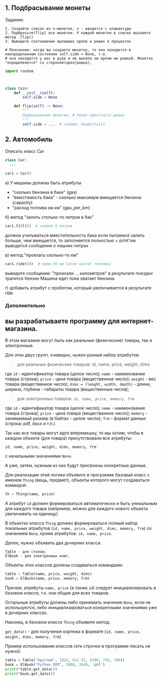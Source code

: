 ## 1. Подбрасывание монеты

Задание:
```
1. Создайте список из n-монеток, n - вводится с клавиатуры
2. Подбросьте(flip) все монетки. У каждой монетки в списке вызовите метод .flip()
3. Выведите соотношение выпавших орлов и решек в процентах

# Пояснение: когда вы создаете монетку, то она находится в неопределенном состоянии self.side = None, т.е.
# она находится у вас в руке и не выпала ни орлом ни решкой. Монетка "определеяется" со стороной(орел/решка),
```

```python
import random



class Coin:
    def __init__(self):
        self.side = None

    def flip(self) -> None:
        """
        Подбрасывание монетки. # heads-орел/tails-решка
        """
        self.side = ...  # random: heads/tails

```


## 2. Автомобиль

Описать класс Car
``` python
class Car:
  ...
  
car1 = Car()
```

а) У машины должны быть атрибуты
* "сколько бензина в баке" (gas)
* "вместимость бака" - сколько максимум вмещается бензина (capacity)
* "расход топлива на км" (gas_per_km)

б) метод "залить столько-то литров в бак"

``` python
car1.fill(5)  # залили 5 литров
```

должна учитываться вместительность бака
если пытаемся залить больше, чем вмещается, то заполняется полностью + print'ом выводится сообщение о лишних литрах

в) метод "проехать сколько-то км"

``` python
car1.ride(50)  # едем 50 км (если хватит топлива) 
```
выведите сообщение: "проехали ... километров"
в результате поездки тратится бензин
Машина едет пока хватает бензина

г) добавить атрибут с пробегом, который увеличивается в результате ride


### Дополнительно

## вы разрабатываете программу для интернет-магазина. 

В этом магазине могут быть как реальные (физические) товары, так и электронные. 

Для этих двух групп, очевидно, нужен разный набор атрибутов:

> для реальных физических товаров: id, name, price, weight, dims

где 
`id` - идентификатор товара (целое число);
`name` - наименование товара (строка);
`price` - цена товара (вещественное число); 
`weight` - вес товара (вещественное число);
`dims = (lenght, width, depth)` - длина, ширина, глубина - габариты товара (вещественные числа);

> для электронных товаров: `id, name, price, memory, frm`

где 
`id` - идентификатор товара (целое число);
`name` - наименование товара (строка); 
`price` - цена товара (вещественное число); 
`memory` - занимаемый размер (в байтах - целое число);
`frm` - формат данных (строка: pdf, docx и т.п.)

Так как все товары могут идти вперемешку, то мы хотим, чтобы в каждом объекте (для товара) присутствовали все атрибуты:

`id, name, price, weight, dims, memory, frm`

с начальными значениями `None`. 

А уже, затем, нужным из них будут присвоены конкретные данные.

Для реализации этой логики объявите в программе базовый класс с именем `Thing` (вещь, предмет), объекты которого могут создаваться командой:

```python
th = Thing(name, price)
```
А атрибут `id` должен формироваться автоматически и быть уникальным для каждого товара (например, можно для каждого нового объекта увеличивать на единицу).

В объектах класса `Thing` должен формироваться полный набор локальных атрибутов (`id, name, price, weight, dims, memory, frm`) со значением `None`, кроме атрибутов: `id, name, price`.

Далее, нужно объявить два дочерних класса:

```
Table - для столов;
ElBook - для электронных книг.
```
Объекты этих классов должны создаваться командами:

```python
table = Table(name, price, weight, dims)
book = ElBook(name, price, memory, frm)
```

Причем, атрибуты `name, price` (а также `id`) следует инициализировать в базовом классе, т.к. они общие для всех товаров. 

Остальные атрибуты должны либо принимать значение `None`, если не используются, либо инициализироваться конкретными значениями уже в дочерних классах.

Наконец, в базовом классе `Thing` объявите метод:

`get_data()` - для получения кортежа в формате (`id, name, price, weight, dims, memory, frm`)

Пример использования классов (эти строчки в программе писать не нужно):

```python
table = Table("Круглый", 1024, 812.55, (700, 750, 700))
book = ElBook("Python ООП", 2000, 2048, 'pdf')
print(*table.get_data())
print(*book.get_data())
```

